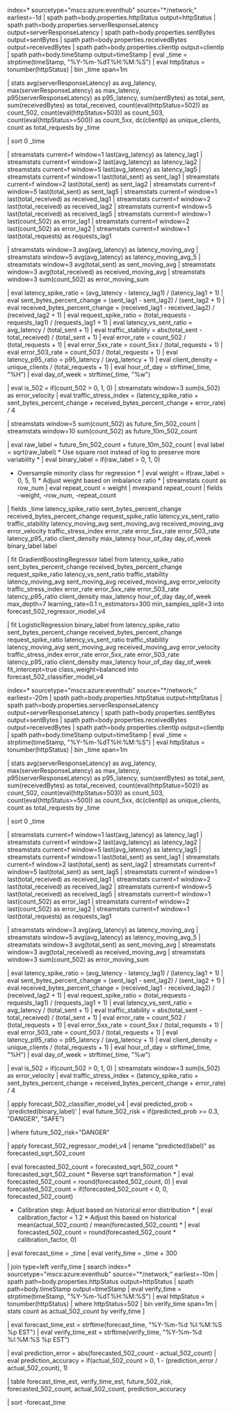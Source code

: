 index=* sourcetype="mscs:azure:eventhub" source="*/network;" earliest=-1d
| spath path=body.properties.httpStatus output=httpStatus
| spath path=body.properties.serverResponseLatency output=serverResponseLatency
| spath path=body.properties.sentBytes output=sentBytes
| spath path=body.properties.receivedBytes output=receivedBytes
| spath path=body.properties.clientIp output=clientIp
| spath path=body.timeStamp output=timeStamp
| eval _time = strptime(timeStamp, "%Y-%m-%dT%H:%M:%S")
| eval httpStatus = tonumber(httpStatus)
| bin _time span=1m

| stats 
    avg(serverResponseLatency) as avg_latency,
    max(serverResponseLatency) as max_latency,
    p95(serverResponseLatency) as p95_latency,
    sum(sentBytes) as total_sent,
    sum(receivedBytes) as total_received,
    count(eval(httpStatus=502)) as count_502,
    count(eval(httpStatus=503)) as count_503,
    count(eval(httpStatus>=500)) as count_5xx,
    dc(clientIp) as unique_clients,
    count as total_requests
  by _time

| sort 0 _time

| streamstats current=f window=1 last(avg_latency) as latency_lag1
| streamstats current=f window=2 last(avg_latency) as latency_lag2
| streamstats current=f window=5 last(avg_latency) as latency_lag5
| streamstats current=f window=1 last(total_sent) as sent_lag1
| streamstats current=f window=2 last(total_sent) as sent_lag2
| streamstats current=f window=5 last(total_sent) as sent_lag5
| streamstats current=f window=1 last(total_received) as received_lag1
| streamstats current=f window=2 last(total_received) as received_lag2
| streamstats current=f window=5 last(total_received) as received_lag5
| streamstats current=f window=1 last(count_502) as error_lag1
| streamstats current=f window=2 last(count_502) as error_lag2
| streamstats current=f window=1 last(total_requests) as requests_lag1

| streamstats window=3 avg(avg_latency) as latency_moving_avg
| streamstats window=5 avg(avg_latency) as latency_moving_avg_5
| streamstats window=3 avg(total_sent) as sent_moving_avg
| streamstats window=3 avg(total_received) as received_moving_avg
| streamstats window=3 sum(count_502) as error_moving_sum

| eval latency_spike_ratio = (avg_latency - latency_lag1) / (latency_lag1 + 1)
| eval sent_bytes_percent_change = (sent_lag1 - sent_lag2) / (sent_lag2 + 1)
| eval received_bytes_percent_change = (received_lag1 - received_lag2) / (received_lag2 + 1)
| eval request_spike_ratio = (total_requests - requests_lag1) / (requests_lag1 + 1)
| eval latency_vs_sent_ratio = avg_latency / (total_sent + 1)
| eval traffic_stability = abs(total_sent - total_received) / (total_sent + 1)
| eval error_rate = count_502 / (total_requests + 1)
| eval error_5xx_rate = count_5xx / (total_requests + 1)
| eval error_503_rate = count_503 / (total_requests + 1)
| eval latency_p95_ratio = p95_latency / (avg_latency + 1)
| eval client_density = unique_clients / (total_requests + 1)
| eval hour_of_day = strftime(_time, "%H")
| eval day_of_week = strftime(_time, "%w")

| eval is_502 = if(count_502 > 0, 1, 0)
| streamstats window=3 sum(is_502) as error_velocity
| eval traffic_stress_index = (latency_spike_ratio + sent_bytes_percent_change + received_bytes_percent_change + error_rate) / 4

| streamstats window=5 sum(count_502) as future_5m_502_count
| streamstats window=10 sum(count_502) as future_10m_502_count

| eval raw_label = future_5m_502_count + future_10m_502_count
| eval label = sqrt(raw_label)  * Use square root instead of log to preserve more variability *
| eval binary_label = if(raw_label > 0, 1, 0)

* Oversample minority class for regression *
| eval weight = if(raw_label > 0, 5, 1)  * Adjust weight based on imbalance ratio *
| streamstats count as row_num
| eval repeat_count = weight
| mvexpand repeat_count
| fields -weight, -row_num, -repeat_count

| fields _time latency_spike_ratio sent_bytes_percent_change received_bytes_percent_change 
         request_spike_ratio latency_vs_sent_ratio traffic_stability latency_moving_avg 
         sent_moving_avg received_moving_avg error_velocity traffic_stress_index 
         error_rate error_5xx_rate error_503_rate latency_p95_ratio client_density 
         max_latency hour_of_day day_of_week binary_label label

| fit GradientBoostingRegressor label from 
    latency_spike_ratio sent_bytes_percent_change received_bytes_percent_change
    request_spike_ratio latency_vs_sent_ratio traffic_stability latency_moving_avg 
    sent_moving_avg received_moving_avg error_velocity traffic_stress_index 
    error_rate error_5xx_rate error_503_rate latency_p95_ratio client_density 
    max_latency hour_of_day day_of_week
    max_depth=7 learning_rate=0.1 n_estimators=300 min_samples_split=3
    into forecast_502_regressor_model_v4

| fit LogisticRegression binary_label from 
    latency_spike_ratio sent_bytes_percent_change received_bytes_percent_change
    request_spike_ratio latency_vs_sent_ratio traffic_stability latency_moving_avg 
    sent_moving_avg received_moving_avg error_velocity traffic_stress_index 
    error_rate error_5xx_rate error_503_rate latency_p95_ratio client_density 
    max_latency hour_of_day day_of_week
    fit_intercept=true class_weight=balanced
    into forecast_502_classifier_model_v4






index=* sourcetype="mscs:azure:eventhub" source="*/network;" earliest=-20m
| spath path=body.properties.httpStatus output=httpStatus
| spath path=body.properties.serverResponseLatency output=serverResponseLatency
| spath path=body.properties.sentBytes output=sentBytes
| spath path=body.properties.receivedBytes output=receivedBytes
| spath path=body.properties.clientIp output=clientIp
| spath path=body.timeStamp output=timeStamp
| eval _time = strptime(timeStamp, "%Y-%m-%dT%H:%M:%S")
| eval httpStatus = tonumber(httpStatus)
| bin _time span=1m

| stats 
    avg(serverResponseLatency) as avg_latency,
    max(serverResponseLatency) as max_latency,
    p95(serverResponseLatency) as p95_latency,
    sum(sentBytes) as total_sent,
    sum(receivedBytes) as total_received,
    count(eval(httpStatus=502)) as count_502,
    count(eval(httpStatus=503)) as count_503,
    count(eval(httpStatus>=500)) as count_5xx,
    dc(clientIp) as unique_clients,
    count as total_requests
  by _time

| sort 0 _time

| streamstats current=f window=1 last(avg_latency) as latency_lag1
| streamstats current=f window=2 last(avg_latency) as latency_lag2
| streamstats current=f window=5 last(avg_latency) as latency_lag5
| streamstats current=f window=1 last(total_sent) as sent_lag1
| streamstats current=f window=2 last(total_sent) as sent_lag2
| streamstats current=f window=5 last(total_sent) as sent_lag5
| streamstats current=f window=1 last(total_received) as received_lag1
| streamstats current=f window=2 last(total_received) as received_lag2
| streamstats current=f window=5 last(total_received) as received_lag5
| streamstats current=f window=1 last(count_502) as error_lag1
| streamstats current=f window=2 last(count_502) as error_lag2
| streamstats current=f window=1 last(total_requests) as requests_lag1

| streamstats window=3 avg(avg_latency) as latency_moving_avg
| streamstats window=5 avg(avg_latency) as latency_moving_avg_5
| streamstats window=3 avg(total_sent) as sent_moving_avg
| streamstats window=3 avg(total_received) as received_moving_avg
| streamstats window=3 sum(count_502) as error_moving_sum

| eval latency_spike_ratio = (avg_latency - latency_lag1) / (latency_lag1 + 1)
| eval sent_bytes_percent_change = (sent_lag1 - sent_lag2) / (sent_lag2 + 1)
| eval received_bytes_percent_change = (received_lag1 - received_lag2) / (received_lag2 + 1)
| eval request_spike_ratio = (total_requests - requests_lag1) / (requests_lag1 + 1)
| eval latency_vs_sent_ratio = avg_latency / (total_sent + 1)
| eval traffic_stability = abs(total_sent - total_received) / (total_sent + 1)
| eval error_rate = count_502 / (total_requests + 1)
| eval error_5xx_rate = count_5xx / (total_requests + 1)
| eval error_503_rate = count_503 / (total_requests + 1)
| eval latency_p95_ratio = p95_latency / (avg_latency + 1)
| eval client_density = unique_clients / (total_requests + 1)
| eval hour_of_day = strftime(_time, "%H")
| eval day_of_week = strftime(_time, "%w")

| eval is_502 = if(count_502 > 0, 1, 0)
| streamstats window=3 sum(is_502) as error_velocity
| eval traffic_stress_index = (latency_spike_ratio + sent_bytes_percent_change + received_bytes_percent_change + error_rate) / 4

| apply forecast_502_classifier_model_v4
| eval predicted_prob = 'predicted(binary_label)'
| eval future_502_risk = if(predicted_prob >= 0.3, "DANGER", "SAFE")

| where future_502_risk="DANGER"

| apply forecast_502_regressor_model_v4
| rename "predicted(label)" as forecasted_sqrt_502_count

| eval forecasted_502_count = forecasted_sqrt_502_count * forecasted_sqrt_502_count  * Reverse sqrt transformation *
| eval forecasted_502_count = round(forecasted_502_count, 0)
| eval forecasted_502_count = if(forecasted_502_count < 0, 0, forecasted_502_count)

* Calibration step: Adjust based on historical error distribution *
| eval calibration_factor = 1.2  * Adjust this based on historical mean(actual_502_count) / mean(forecasted_502_count) *
| eval forecasted_502_count = round(forecasted_502_count * calibration_factor, 0)

| eval forecast_time = _time
| eval verify_time = _time + 300

| join type=left verify_time
    [
      search index=* sourcetype="mscs:azure:eventhub" source="*/network;" earliest=-10m
      | spath path=body.properties.httpStatus output=httpStatus
      | spath path=body.timeStamp output=timeStamp
      | eval verify_time = strptime(timeStamp, "%Y-%m-%dT%H:%M:%S")
      | eval httpStatus = tonumber(httpStatus)
      | where httpStatus=502
      | bin verify_time span=1m
      | stats count as actual_502_count by verify_time
    ]

| eval forecast_time_est = strftime(forecast_time, "%Y-%m-%d %I:%M:%S %p EST")
| eval verify_time_est = strftime(verify_time, "%Y-%m-%d %I:%M:%S %p EST")

| eval prediction_error = abs(forecasted_502_count - actual_502_count)
| eval prediction_accuracy = if(actual_502_count > 0, 1 - (prediction_error / actual_502_count), 1)

| table forecast_time_est, verify_time_est, future_502_risk, forecasted_502_count, actual_502_count, prediction_accuracy

| sort -forecast_time